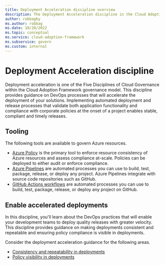```yaml
---
title: Deployment Acceleration discipline overview
description: The Deployment Acceleration discipline in the Cloud Adoption Framework for Azure provides guidance on deployment processes that enable timely release of your solutions.
author: robbagby
ms.author: robbag
ms.date: 10/20/2022
ms.topic: conceptual
ms.service: cloud-adoption-framework
ms.subservice: govern
ms.custom: internal
---
```


# Deployment Acceleration discipline

Deployment acceleration is one of the Five Disciplines of Cloud Governance within the Cloud Adoption Framework governance model. This discipline provides guidance on DevOps processes that will accelerate the deployment of your solutions. Implementing automated deployment and release processes that validate both application functionality and compliance with corporate policies at the onset of a project enables stable, compliant and timely releases.

## Tooling

The following tools are available to govern Azure resources.

- [Azure Policy](/azure/governance/policy/overview) is the primary tool to enforce resource consistency of Azure resources and assess compliance at-scale. Policies can be deployed to either audit or enforce compliance.
- [Azure Pipelines](/azure/devops/pipelines/get-started/what-is-azure-pipelines) are automated processes you can use to build, test, package, release, or deploy any project. Azure Pipelines integrate with source code repositories such as GitHub.
- [GitHub Actions workflows](https://docs.github.com/en/actions/using-workflows#about-workflows) are automated processes you can use to build, test, package, release, or deploy any project on GitHub.

## Enable accelerated deployments

In this discipline, you'll learn about the DevOps practices that will enable your development teams to deploy quality releases with greater velocity. This discipline provides guidance on making deployments consistent and repeatable and ensuring policy compliance is visible in deployments.

Consider the deployment acceleration guidance for the following areas.

- [Consistency and repeatability in deployments](deployment-consistency-repeatability.md)
- [Policy visibility in deployments](policy-visibility-in-deployment.md)

